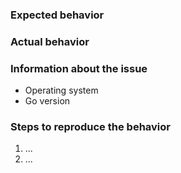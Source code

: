 ### Expected behavior

### Actual behavior

### Information about the issue

  - Operating system
  - Go version

### Steps to reproduce the behavior

  1. ...
  2. ...
